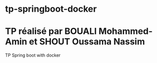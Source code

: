 # tp-springboot-docker
# TP réalisé par BOUALI Mohammed-Amin et SHOUT Oussama Nassim
TP Spring boot with docker
